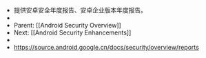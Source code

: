 - 提供安卓安全年度报告、安卓企业版本年度报告。
-
- Parent: [[Android Security Overview]]
- Next: [[Android Security Enhancements]]
-
- https://source.android.google.cn/docs/security/overview/reports